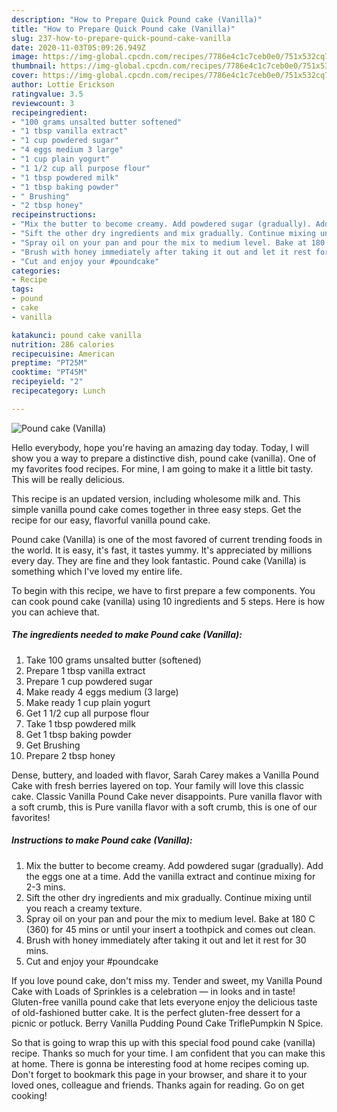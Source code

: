 ```yaml
---
description: "How to Prepare Quick Pound cake (Vanilla)"
title: "How to Prepare Quick Pound cake (Vanilla)"
slug: 237-how-to-prepare-quick-pound-cake-vanilla
date: 2020-11-03T05:09:26.949Z
image: https://img-global.cpcdn.com/recipes/7786e4c1c7ceb0e0/751x532cq70/pound-cake-vanilla-recipe-main-photo.jpg
thumbnail: https://img-global.cpcdn.com/recipes/7786e4c1c7ceb0e0/751x532cq70/pound-cake-vanilla-recipe-main-photo.jpg
cover: https://img-global.cpcdn.com/recipes/7786e4c1c7ceb0e0/751x532cq70/pound-cake-vanilla-recipe-main-photo.jpg
author: Lottie Erickson
ratingvalue: 3.5
reviewcount: 3
recipeingredient:
- "100 grams unsalted butter softened"
- "1 tbsp vanilla extract"
- "1 cup powdered sugar"
- "4 eggs medium 3 large"
- "1 cup plain yogurt"
- "1 1/2 cup all purpose flour"
- "1 tbsp powdered milk"
- "1 tbsp baking powder"
- " Brushing"
- "2 tbsp honey"
recipeinstructions:
- "Mix the butter to become creamy. Add powdered sugar (gradually). Add the eggs one at a time. Add the vanilla extract and continue mixing for 2-3 mins."
- "Sift the other dry ingredients and mix gradually. Continue mixing until you reach a creamy texture."
- "Spray oil on your pan and pour the mix to medium level. Bake at 180 C (360) for 45 mins or until your insert a toothpick and comes out clean."
- "Brush with honey immediately after taking it out and let it rest for 30 mins."
- "Cut and enjoy your #poundcake"
categories:
- Recipe
tags:
- pound
- cake
- vanilla

katakunci: pound cake vanilla 
nutrition: 286 calories
recipecuisine: American
preptime: "PT25M"
cooktime: "PT45M"
recipeyield: "2"
recipecategory: Lunch

---
```



![Pound cake (Vanilla)](https://img-global.cpcdn.com/recipes/7786e4c1c7ceb0e0/751x532cq70/pound-cake-vanilla-recipe-main-photo.jpg)

Hello everybody, hope you're having an amazing day today. Today, I will show you a way to prepare a distinctive dish, pound cake (vanilla). One of my favorites food recipes. For mine, I am going to make it a little bit tasty. This will be really delicious.

This recipe is an updated version, including wholesome milk and. This simple vanilla pound cake comes together in three easy steps. Get the recipe for our easy, flavorful vanilla pound cake.

Pound cake (Vanilla) is one of the most favored of current trending foods in the world. It is easy, it's fast, it tastes yummy. It's appreciated by millions every day. They are fine and they look fantastic. Pound cake (Vanilla) is something which I've loved my entire life.


To begin with this recipe, we have to first prepare a few components. You can cook pound cake (vanilla) using 10 ingredients and 5 steps. Here is how you can achieve that.

<!--inarticleads1-->

##### The ingredients needed to make Pound cake (Vanilla):

1. Take 100 grams unsalted butter (softened)
1. Prepare 1 tbsp vanilla extract
1. Prepare 1 cup powdered sugar
1. Make ready 4 eggs medium (3 large)
1. Make ready 1 cup plain yogurt
1. Get 1 1/2 cup all purpose flour
1. Take 1 tbsp powdered milk
1. Get 1 tbsp baking powder
1. Get  Brushing
1. Prepare 2 tbsp honey


Dense, buttery, and loaded with flavor, Sarah Carey makes a Vanilla Pound Cake with fresh berries layered on top. Your family will love this classic cake. Classic Vanilla Pound Cake never disappoints. Pure vanilla flavor with a soft crumb, this is Pure vanilla flavor with a soft crumb, this is one of our favorites! 

<!--inarticleads2-->

##### Instructions to make Pound cake (Vanilla):

1. Mix the butter to become creamy. Add powdered sugar (gradually). Add the eggs one at a time. Add the vanilla extract and continue mixing for 2-3 mins.
1. Sift the other dry ingredients and mix gradually. Continue mixing until you reach a creamy texture.
1. Spray oil on your pan and pour the mix to medium level. Bake at 180 C (360) for 45 mins or until your insert a toothpick and comes out clean.
1. Brush with honey immediately after taking it out and let it rest for 30 mins.
1. Cut and enjoy your #poundcake


If you love pound cake, don&#39;t miss my. Tender and sweet, my Vanilla Pound Cake with Loads of Sprinkles is a celebration — in looks and in taste! Gluten-free vanilla pound cake that lets everyone enjoy the delicious taste of old-fashioned butter cake. It is the perfect gluten-free dessert for a picnic or potluck. Berry Vanilla Pudding Pound Cake TriflePumpkin N Spice. 

So that is going to wrap this up with this special food pound cake (vanilla) recipe. Thanks so much for your time. I am confident that you can make this at home. There is gonna be interesting food at home recipes coming up. Don't forget to bookmark this page in your browser, and share it to your loved ones, colleague and friends. Thanks again for reading. Go on get cooking!
